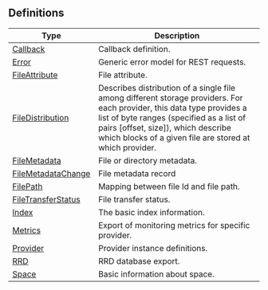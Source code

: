 
<a name="definitions"></a>
## Definitions

|Type|Description|
|---|---|
|[Callback](definitions/Callback.md)|Callback definition.|
|[Error](definitions/Error.md)|Generic error model for REST requests.|
|[FileAttribute](definitions/FileAttribute.md)|File attribute.|
|[FileDistribution](definitions/FileDistribution.md)|Describes distribution of a single file among different storage providers. For each provider, this data type provides a list of byte ranges  (specified as a list of pairs [offset, size]), which describe which blocks of a given file are stored at which provider.|
|[FileMetadata](definitions/FileMetadata.md)|File or directory metadata.|
|[FileMetadataChange](definitions/FileMetadataChange.md)|File metadata record|
|[FilePath](definitions/FilePath.md)|Mapping between file Id and file path.|
|[FileTransferStatus](definitions/FileTransferStatus.md)|File transfer status.|
|[Index](definitions/Index.md)|The basic index information.|
|[Metrics](definitions/Metrics.md)|Export of monitoring metrics for specific provider.|
|[Provider](definitions/Provider.md)|Provider instance definitions.|
|[RRD](definitions/RRD.md)|RRD database export.|
|[Space](definitions/Space.md)|Basic information about space.|



